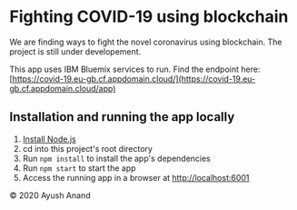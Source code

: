 # Fighting COVID-19 using blockchain

We are finding ways to fight the novel coronavirus using blockchain. The project is still under developement.

This app uses IBM Bluemix services to run.
Find the endpoint here: [https://covid-19.eu-gb.cf.appdomain.cloud/](https://covid-19.eu-gb.cf.appdomain.cloud/app)

## Installation and running the app locally

1. [Install Node.js][]
1. cd into this project's root directory
1. Run `npm install` to install the app's dependencies
1. Run `npm start` to start the app
1. Access the running app in a browser at <http://localhost:6001>

[Install Node.js]: https://nodejs.org/en/download/

&copy; 2020 Ayush Anand